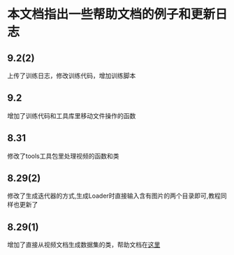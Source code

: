 # 本文档指出一些帮助文档的例子和更新日志
## 9.2(2)
上传了训练日志，修改训练代码，增加训练脚本
## 9.2
增加了训练代码和工具库里移动文件操作的函数
## 8.31
修改了tools工具包里处理视频的函数和类
## 8.29(2)
修改了生成迭代器的方式,生成Loader时直接输入含有图片的两个目录即可,教程同样也更新了
## 8.29(1)
增加了直接从视频文档生成数据集的类，帮助文档在[这里](./help/data_pro_ex.ipynb)